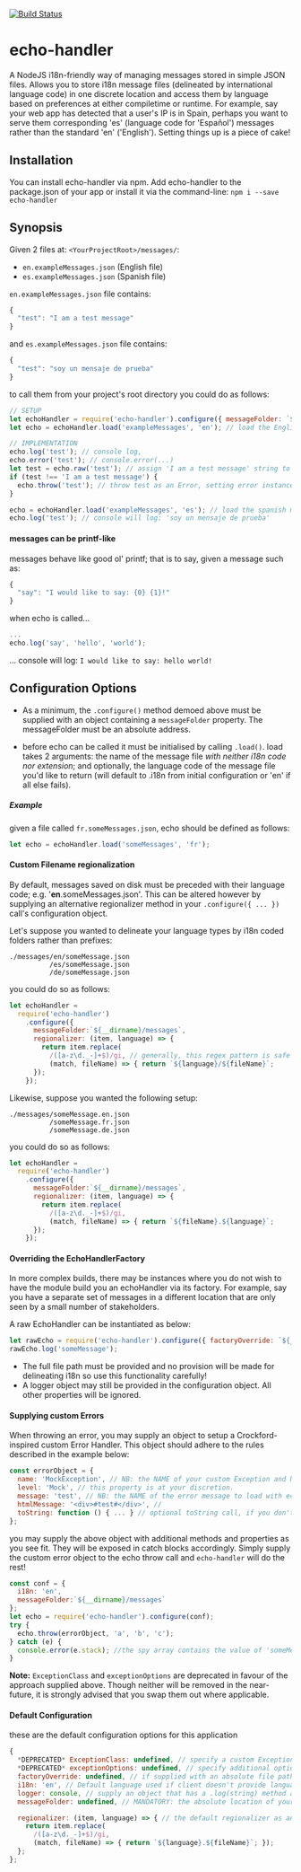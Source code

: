 [![Build Status](https://travis-ci.org/jaysaurus/echo-handler.svg?branch=master)](https://travis-ci.org/jaysaurus/echo-handler)

# echo-handler
A NodeJS i18n-friendly way of managing messages stored in simple JSON files.  Allows you to store i18n message files (delineated by international language code) in one discrete location and access them by language based on preferences at either compiletime or runtime.  For example, say your web app has detected that a user's IP is in Spain, perhaps you want to serve them corresponding 'es' (language code for 'Español') messages rather than the standard 'en' ('English').  Setting things up is a piece of cake!

## Installation
You can install echo-handler via npm.
Add echo-handler to the package.json of your app or install it via the command-line: `npm i --save echo-handler`

## Synopsis
Given 2 files at: `<YourProjectRoot>/messages/`:

- `en.exampleMessages.json` (English file)
- `es.exampleMessages.json` (Spanish file)

`en.exampleMessages.json` file contains:
```javascript
{
  "test": "I am a test message"
}
```
and `es.exampleMessages.json` file contains:
```javascript
{
  "test": "soy un mensaje de prueba"
}
```
to call them from your project's root directory you could do as follows:
```javascript
// SETUP
let echoHandler = require('echo-handler').configure({ messageFolder: `${__dirname}/messages` });
let echo = echoHandler.load('exampleMessages', 'en'); // load the English message set

// IMPLEMENTATION
echo.log('test'); // console log,
echo.error('test'); // console.error(...)
let test = echo.raw('test'); // assign 'I am a test message' string to the `test` variable
if (test !== 'I am a test message') {
  echo.throw('test'); // throw test as an Error, setting error instance's .message equal to 'I am a test message'
}

echo = echoHandler.load('exampleMessages', 'es'); // load the spanish message set
echo.log('test'); // console will log: 'soy un mensaje de prueba'
```

#### messages can be printf-like
messages behave like good ol' printf; that is to say, given a message such as:
```javascript
{
  "say": "I would like to say: {0} {1}!"
}
```
when echo is called...
```javascript
...
echo.log('say', 'hello', 'world');
```
... console will log:
`I would like to say: hello world!`

## Configuration Options
- As a minimum, the `.configure()` method demoed above must be supplied with an object containing a `messageFolder` property.  The messageFolder must be an absolute address.

- before echo can be called it must be initialised by calling `.load()`.  load takes 2 arguments: the name of the message file *with neither i18n code nor extension*; and optionally, the language code of the message file you'd like to return (will default to .i18n from initial configuration or 'en' if all else fails).

##### Example
given a file called `fr.someMessages.json`, echo should be defined as follows:
```javascript
let echo = echoHandler.load('someMessages', 'fr');
```

#### Custom Filename regionalization
By default, messages saved on disk must be preceded with their language code; e.g. '**en**.someMessages.json'.  This can be altered however by supplying an alternative regionalizer method in your `.configure({ ... })` call's configuration object.

Let's suppose you wanted to delineate your language types by i18n coded folders rather than prefixes:
```
./messages/en/someMessage.json
          /es/someMessage.json
          /de/someMessage.json
```
you could do so as follows:
```javascript
let echoHandler =
  require('echo-handler')
    .configure({
      messageFolder:`${__dirname}/messages`,
      regionalizer: (item, language) => {
        return item.replace(
          /([a-z\d._-]+$)/gi, // generally, this regex pattern is safe enough for most use-cases.
          (match, fileName) => { return `${language}/${fileName}`;
      });
    });
```

Likewise, suppose you wanted the following setup:
```
./messages/someMessage.en.json
          /someMessage.fr.json
          /someMessage.de.json
```
you could do so as follows:
```javascript
let echoHandler =
  require('echo-handler')
    .configure({
      messageFolder:`${__dirname}/messages`,
      regionalizer: (item, language) => {
        return item.replace(
          /([a-z\d._-]+$)/gi,
          (match, fileName) => { return `${fileName}.${language}`;
      });
    });
```
#### Overriding the EchoHandlerFactory
In more complex builds, there may be instances where you do not wish to have the module build you an echoHandler via its factory. For example, say you have a separate set of messages in a different location that are only seen by a small number of stakeholders.

A raw EchoHandler can be instantiated as below:
```javascript
let rawEcho = require('echo-handler').configure({ factoryOverride: `${__dirname}/otherFolder/en.someExampleMessages.json` });
rawEcho.log('someMessage');
```
- The full file path must be provided and no provision will be made for delineating i18n so use this functionality carefully!
- A logger object may still be provided in the configuration object.  All other properties will be ignored.

#### Supplying custom Errors
When throwing an error, you may supply an object to setup a Crockford-inspired custom Error Handler.  This object should adhere to the rules described in the example below:

```javascript
const errorObject = {
  name: 'MockException', // NB: the NAME of your custom Exception and NOT the name of your error message!
  level: 'Mock', // this property is at your discretion.
  message: 'test', // NB: the NAME of the error message to load with echo-handler!
  htmlMessage: '<div>#test#</div>', //
  toString: function () { ... } // optional toString call, if you don't supply, it'll defer to the default Error object;  
};
```
you may supply the above object with additional methods and properties as you see fit.  They will be exposed in catch blocks accordingly.  Simply supply the custom error object to the echo throw call and `echo-handler` will do the rest!

```javascript
const conf = {
  i18n: 'en',
  messageFolder:`${__dirname}/messages`
};
let echo = require('echo-handler').configure(conf);
try {
  echo.throw(errorObject, 'a', 'b', 'c');
} catch (e) {
  console.error(e.stack); //the spy array contains the value of 'someMessage'
}
```
**Note:** `ExceptionClass` and `exceptionOptions` are deprecated in favour of the approach supplied above.  Though neither will be removed in the near-future, it is strongly advised that you swap them out where applicable.

#### Default Configuration
these are the default configuration options for this application
```javascript
{
  *DEPRECATED* ExceptionClass: undefined, // specify a custom Exception class to throw in place of the default JS Error class. The first option of which MUST be the string message from the echo-handler
  *DEPRECATED* exceptionOptions: undefined, // specify additional options for the ExceptionClass here.
  factoryOverride: undefined, // if supplied with an absolute file path, this will allow you to return a new instance of Echo-Handler, see above.
  i18n: 'en', // Default language used if client doesn't provide language code. Will also try to set echo-handler's own messages to that language (PLEASE FORK AND ADD MESSAGES!)    
  logger: console, // supply an object that has a .log(string) method and .error(string) method; echo.log() and echo.error() will use that object instead of console.
  messageFolder: undefined, // MANDATORY: the absolute location of your message files

  regionalizer: (item, language) => { // the default regionalizer as an aide to understanding.
    return item.replace(
      /([a-z\d._-]+$)/gi,
      (match, fileName) => { return `${language}.${fileName}`; });
  };
};
```
